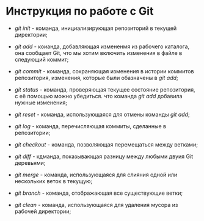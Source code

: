 # Инструкция по работе с Git

* *git init* - команда, инициализирующая репозиторий в текущей директории;
* *git add* - коианда, добавляющая измененмя из рабочего каталога, она сообщает Git, что мы хотим включить изменения в файле в следующий коммит;
* *git commit* - команда, сохраняющая изменения в истории коммитов репозитория, изменения, которые были обазначены в *git add*;
* *git status* - команда, проверяющая текущее состояние репозитория, с её помощью можно убедиться. что команда *git add* добавила нужные изменения;
* *git reset* - команда, использующаяся для отмены команды *git add*;
* *git log* - команда, перечисляющая коммиты, сделанные в репозитории;
* *git checkout* - команда, позволяющая перемещаться между ветками;

* *git diff* - кдманда, показывающая разницу между любыми двуия Git деревьями;
* *git merge* - команда, использующаяся для слияния одной или нескольких веток в текущую;

* *git branch* - команда, отображающая все существующие ветки;
* *git clean* - команда, использующаяся для удаления мусора из рабочей директории;